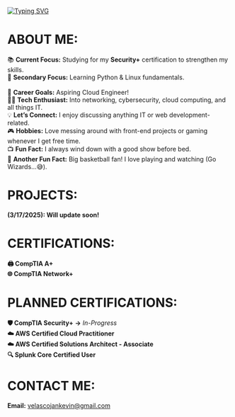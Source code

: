 [![Typing SVG](https://readme-typing-svg.demolab.com?font=Fira+Code&weight=600&size=24&pause=1000&color=36F75A&width=435&lines=Hi%2C+I'm+J.K.!;Welcome+to+my+profile!+%3AD)](https://git.io/typing-svg)
  
# ABOUT ME:
📚 **Current Focus:** Studying for my **Security+** certification to strengthen my skills.</br>
🔧 **Secondary Focus:** Learning Python & Linux fundamentals.</br>
<br>
🚀 **Career Goals:** Aspiring Cloud Engineer!<br>
👨‍💻 **Tech Enthusiast:** Into networking, cybersecurity, cloud computing, and all things IT.<br>
💡 **Let’s Connect:** I enjoy discussing anything IT or web development-related.</br> 
🎮 **Hobbies:** Love messing around with front-end projects or gaming whenever I get free time.</br> 
📺 **Fun Fact:** I always wind down with a good show before bed.</br> 
🏀 **Another Fun Fact:** Big basketball fan! I love playing and watching (Go Wizards…😅).

# PROJECTS:
**(3/17/2025): Will update soon!**

# CERTIFICATIONS:
**🖨️ CompTIA A+** <br>
**🌐 CompTIA Network+**

# PLANNED CERTIFICATIONS:
**🛡️ CompTIA Security+** **→** *In-Progress*<br>
**☁️ AWS Certified Cloud Practitioner**<br> 
**☁️ AWS Certified Solutions Architect - Associate**<br>
**🔍 Splunk Core Certified User**

# CONTACT ME:
**Email:** velascojankevin@gmail.com



